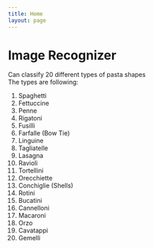 ```yaml
---
title: Home
layout: page
---
```


# Image Recognizer
Can classify 20 different types of pasta shapes <br/>
The types are following: <br/>
1. Spaghetti
2. Fettuccine
3. Penne
4. Rigatoni
5. Fusilli
6. Farfalle (Bow Tie)
7. Linguine
8. Tagliatelle
9. Lasagna
10. Ravioli
11. Tortellini
12. Orecchiette
13. Conchiglie (Shells)
14. Rotini
15. Bucatini
16. Cannelloni
17. Macaroni
18. Orzo
19. Cavatappi
20. Gemelli